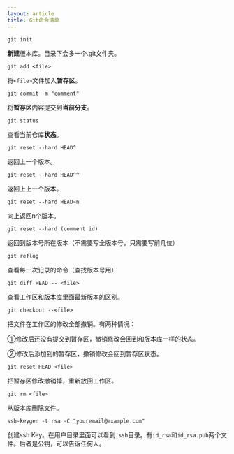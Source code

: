 ```yaml
---
layout: article
title: Git命令清单
---
```


`git init`

**新建**版本库。目录下会多一个.git文件夹。

`git add <file>`

将`<file>`文件加入**暂存区**。

`git commit -m "comment"`

将**暂存区**内容提交到**当前分支**。

`git status`

查看当前仓库**状态**。

`git reset --hard HEAD^`

返回上一个版本。

`git reset --hard HEAD^^`

返回上上一个版本。

`git reset --hard HEAD~n`

向上返回n个版本。

`git reset --hard (comment id)`

返回到版本号所在版本（不需要写全版本号，只需要写前几位）

`git reflog`

查看每一次记录的命令（查找版本号用）

`git diff HEAD -- <file>`

查看工作区和版本库里面最新版本的区别。

`git checkout --<file>`

把文件在工作区的修改全部撤销。有两种情况：

①修改后还没有提交到暂存区，撤销修改会回到和版本库一样的状态。

②修改后添加到的暂存区，撤销修改会回到暂存区状态。

`git reset HEAD <file>`

把暂存区修改撤销掉，重新放回工作区。

`git rm <file>`

从版本库删除文件。

`ssh-keygen -t rsa -C "youremail@example.com"`

创建ssh Key。在用户目录里面可以看到`.ssh`目录。有`id_rsa`和`id_rsa.pub`两个文件。后者是公钥，可以告诉任何人。
